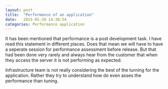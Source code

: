 ```yaml
---
layout: post
title:  "Performance of an application"
date:   2015-05-20 14:38:54
categories: Performance application
---
```


It has been mentioned that performance is a post development task.  I have read this statement in different places.  Does that mean we will have to have a seperate session for performance assessment before release.  But that had been done very rarely and always hear from the customer that when they access the server it is not performing as expected.

Infrastructure team is not really considering the best of the turning for the application.  Rather they try to understand how do even asses the performance than tuning.

